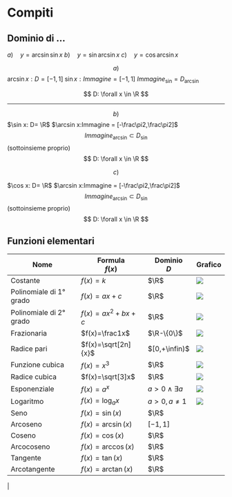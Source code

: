 # Compiti
## Dominio di ...

$a) \quad y=\arcsin \sin x$
$b) \quad y=\sin \arcsin x$
$c) \quad y=\cos \arcsin x$

$$
a)
$$
$\arcsin x:D=[-1,1]$
$\sin x:Immagine = [-1,1]$
$Immagine_{\sin}=D_{\arcsin}$

$$
D: \forall x \in \R
$$

---

$$
b)
$$
$\sin x: D= \R$
$\arcsin x:Immagine = [-\frac\pi2,\frac\pi2]$
$$Immagine_{\arcsin} \subset D_{\sin}$$
(sottoinsieme proprio)
$$
D: \forall x \in \R
$$


$$
c)
$$


$\cos x: D= \R$
$\arcsin x:Immagine = [-\frac\pi2,\frac\pi2]$
$$Immagine_{\arcsin} \subset D_{\sin}$$
(sottoinsieme proprio)
$$
D: \forall x \in \R
$$


## Funzioni elementari

|Nome|Formula<br />$f(x)$|Dominio<br />$D$|Grafico|
|---|---|---|---|
|Costante|$f(x)=k$|$\R$|![](https://i.imgur.com/dRTeOpr.png)|
|Polinomiale di 1° grado|$f(x)=ax+c$|$\R$|![](https://i.imgur.com/R3k8qqj.png)|
|Polinomiale di 2° grado|$f(x)=ax^2+bx+c$|$\R$|![](https://i.imgur.com/7RBzSX0.png)|
|Frazionaria|$f(x)=\frac1x$|$\R-\{0\}$|![](https://i.imgur.com/jPrSavx.png)|
|Radice pari|$f(x)=\sqrt[2n]{x}$|$[0,+\infin)$|![](https://i.imgur.com/xUXSqLA.png)|
|Funzione cubica|$f(x)=x^3$|$\R$|![](https://i.imgur.com/g8Gbt0T.png)|
|Radice cubica|$f(x)=\sqrt[3]x$|$\R$|![](https://i.imgur.com/ZYHkoA8.png)|
|Esponenziale|$f(x)=a^x$|$a>0 \land \exists a$|![](https://i.imgur.com/kmOmZyR.png)|
|Logaritmo|$f(x)=\log_ax$|$a>0, a \neq 1$|![](https://i.imgur.com/dowbWdF.png)|
|Seno|$f(x)=\sin(x)$|$\R$||
|Arcoseno|$f(x)=\arcsin(x)$|$[-1,1]$||
|Coseno|$f(x)=\cos(x)$|$\R$||
|Arcocoseno|$f(x)=\arccos(x)$|$\R$||
|Tangente|$f(x)=\tan(x)$|$\R$||
|Arcotangente|$f(x)=\arctan(x)$|$\R$||
|
<!--stackedit_data:
eyJoaXN0b3J5IjpbLTE1MzYxMzgyNDgsMTgxNTU0MDQyMywtMT
k2NzEwNjg0MCwtNjk5NjAxNzM3LDU3MzY0MjU1NiwtMTc2Mzg2
MzQzOSwtMTU5ODcxNzQ1MCwtMTkzMzA2NTg3OSw1MTg0MDUyNj
csODQ3NjQ4OTk0LDcyNjUxMzcyOSwxNDA1NjcxNjk1XX0=
-->